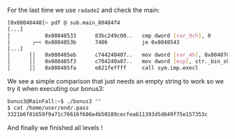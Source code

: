 For the last time we use `radade2` and check the main:

```bash
[0x08048440]> pdf @ sub.main_80484f4
[...]
│           0x08048533      83bc249c00..   cmp dword [var_9ch], 0
│       ┌─< 0x0804853b      7406           je 0x8048543
[...]
│      ││   0x080485eb      c744240407..   mov dword [var_4h], 0x8048707 ; [0x8048707:4]=0x2f006873
│      ││   0x080485f3      c704240a87..   mov dword [esp], str._bin_sh ; [0x804870a:4]=0x6e69622f ; "/bin/sh"
│      ││   0x080485fa      e821feffff     call sym.imp.execl
```

We see a simple comparison that just needs an empty string to work so we try it when executing our bonus3:

```bash
bonus3@RainFall:~$ ./bonus3 ""
$ cat /home/user/end/.pass
3321b6f81659f9a71c76616f606e4b50189cecfea611393d5d649f75e157353c
```

And finally we finished all levels !
